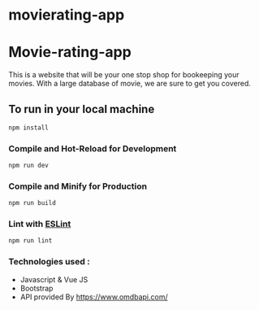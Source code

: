 # movierating-app
# Movie-rating-app

This is a website that will be your one stop shop for bookeeping your movies. With a large database of movie, we are sure to get you covered.

## To run in your local machine

```sh
npm install
```

### Compile and Hot-Reload for Development

```sh
npm run dev
```

### Compile and Minify for Production

```sh
npm run build
```


### Lint with [ESLint](https://eslint.org/)

```sh
npm run lint
```


### Technologies used :
 - Javascript & Vue JS
 - Bootstrap
 - API provided By https://www.omdbapi.com/

